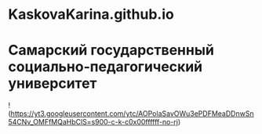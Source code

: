 # KaskovaKarina.github.io
# Самарский государственный социально-педагогический университет
!(https://yt3.googleusercontent.com/ytc/AOPolaSavOWu3ePDFMeaDDnwSn54CNv_OMFfMQaHbClS=s900-c-k-c0x00ffffff-no-rj)

